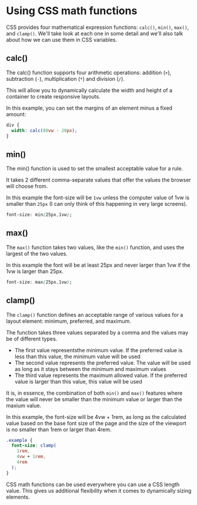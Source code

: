# Using CSS math functions

CSS provides four mathematical expression functions: `calc()`, `min()`, `max()`, and `clamp()`. We'll take look at each one in some detail and we'll also talk about how we can use them in CSS variables.

## calc()

The calc() function supports four arithmetic operations: addition (`+`), subtraction (`-`), multiplication (`*`) and division (`/`).

This will allow you to dynamically calculate the width and height of a container to create responsive layouts.

In this example, you can set the margins of an element minus a fixed amount:

```css
div {
  width: calc(80vw - 20px);
}
```

## min()

The min() function is used to set the smallest acceptable value for a rule.

It takes 2 different comma-separate values that offer the values the browser will choose from.

In this example the font-size will be `1vw` unless the computer value of 1vw is smaller than `25px` (I can only think of this happening in very large screens).

```css
font-size: min(25px,1vw);
```

## max()

The `max()` function takes two values, like the `min()` function, and uses the largest of the two values.

In this example the font will be at least 25px and never larger than 1vw if the 1vw is larger than 25px.

```css
font-size: max(25px,1vw);
```

## clamp()

The `clamp()` function defines an acceptable range of various values for a layout element: minimum, preferred, and maximum.

The function takes three values separated by a comma and the values may be of different types.

* The first value representsthe minimum value. If the preferred value is less than this value, the minimum value will be used
* The second value represents the preferred value. The value will be used as long as it stays between the minimum and maximum values
* The third value represents the maximum allowed value. If the preferred value is larger than this value, this value will be used

It is, in essence, the combination of both `min()` and `max()` features where the value will never be smaller than the minimum value or larger than the maxium value.

In this example, the font-size will be 4vw + 1rem, as long as the calculated value based on the base font size of the page and the size of the viewport is no smaller than 1rem or larger than 4rem.

```css
.example {
  font-size: clamp(
    1rem,
    4vw + 1rem,
    4rem
  );
}
```

CSS math functions can be used everywhere you can use a CSS length value. This gives us additional flexibility when it comes to dynamically sizing elements.
